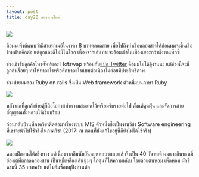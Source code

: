 ```yaml
---
layout: post
title: day20 ลองทางใหม่
---
```

![](https://lh6.googleusercontent.com/-MzSw3-Rch0A/U1cc6_otwwI/AAAAAAAAFJE/r8TyDtoe6-o/w1153-h865-no/IMG_20140423_080727.jpg)

คือผมเพิ่งค้นพบว่ามีสายรถเมย์ในราคา 8 บาทตลอดสาย เพื่อไปถึงท่าเรือคลองสารได้ก่อนผมจะขึ้นเรือข้ามฟากอีกต่อ แต่ถูกและดีไม่มีในโลก เนื่องจากเส้นทางจะอ้อมเข้าในเมืองเยอะกว่านั่งรถแท๊กซี่

ช่วงเช้ารับลูกค้าโทรศัพท์และ Hotswap พร้อมกับ[แปล Twitter](https://translate.twitter.com) คือผมไม่ได้อู้งานนะ แต่ช่วงนี้จะมีลูกค้าเรื่อยๆ ทำให้ทำอะไรหรือศึกษาอะไรแบบต่อเนื่องไม่ค่อยมีประสิทธิภาพ

ช่วงบ่ายผมลอง Ruby on rails ซึ่งเป็น Web framework ตัวหนึ่งบนภาษา Ruby

![](https://lh6.googleusercontent.com/-7tTOSB4S6wM/U1dwK_lbzZI/AAAAAAAAFI0/iWb7z38mKaA/w1153-h865-no/IMG_20140423_144720.jpg)

หลังจากที่ลูกค้าย้ายตู้ก็ถือโอกาสทำความสะอาดไว้เตรียมรับรายต่อไป ตั้งแต่ดูดฝุ่น และจัดการสายสัญญาณทั้งหลายให้เรียบร้อย

ก่อนกลับบ้านที่ภาควิชาติดต่อมาเรื่องระบบ MIS ตัวหนึ่งซึ่งเป็นงานวิชา Software engineering ที่เขาจะนำไปใช้จริงในภาควิชา (2017: ณ ตอนที่นั่งแก้ไขอยู่นี้ก็ยังไม่ได้ใช้จริง)

![](https://lh3.googleusercontent.com/-Hj-mxxQfNwY/U1e3UdquUlI/AAAAAAAAFI8/Ch5K69YrqNA/w1153-h865-no/IMG_20140423_181558.jpg)

ฉลองฝึกงานได้ครึ่งทาง แต่เนื่องจากลืมนับวันหยุดพอบวกลบแล้วจึงเป็น 40 วันพอดี ผมแวะกินบะหมี่ฮ่องเต้ที่ตลาดคลองสาน เป็นหมี่เหลืองเส้นนุ่มๆ ไก่ตุ๋นที่ให้ความหนึบ โรยด้วยต้นหอม เห็ดหอม ผักชี ฉามนี้ 35 บาทครับ แต่ไม่อิ่มซื้อหมูปิ้งทานต่อ
